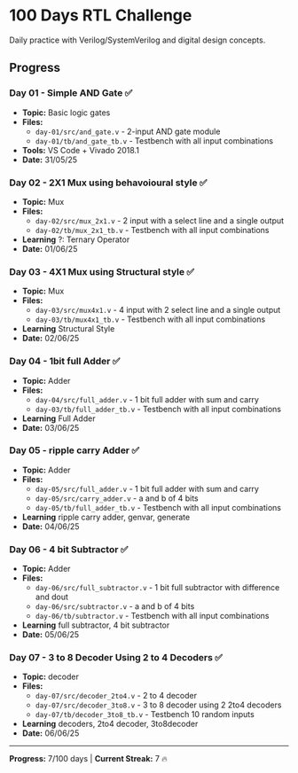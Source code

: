 # 100 Days RTL Challenge

Daily practice with Verilog/SystemVerilog and digital design concepts.

## Progress

### Day 01 - Simple AND Gate ✅
- **Topic:** Basic logic gates
- **Files:** 
  - `day-01/src/and_gate.v` - 2-input AND gate module
  - `day-01/tb/and_gate_tb.v` - Testbench with all input combinations
- **Tools:** VS Code + Vivado 2018.1
- **Date:** 31/05/25

### Day 02 - 2X1 Mux using behavoioural style ✅
- **Topic:** Mux
- **Files:** 
  - `day-02/src/mux_2x1.v` - 2 input with a select line and a single output
  - `day-02/tb/mux_2x1_tb.v` - Testbench with all input combinations
- **Learning** ?: Ternary Operator
- **Date:** 01/06/25

### Day 03 - 4X1 Mux using Structural style ✅
- **Topic:** Mux
- **Files:** 
  - `day-03/src/mux4x1.v` - 4 input with 2 select line and a single output
  - `day-03/tb/mux4x1_tb.v` - Testbench with all input combinations
- **Learning** Structural Style
- **Date:** 02/06/25

### Day 04 - 1bit full Adder ✅
- **Topic:** Adder
- **Files:** 
  - `day-04/src/full_adder.v` - 1 bit full adder with sum and carry 
  - `day-03/tb/full_adder_tb.v` - Testbench with all input combinations
- **Learning** Full Adder
- **Date:** 03/06/25

### Day 05 - ripple carry Adder ✅
- **Topic:** Adder
- **Files:** 
  - `day-05/src/full_adder.v` - 1 bit full adder with sum and carry 
  - `day-05/src/carry_adder.v` - a and b of 4 bits 
  - `day-05/tb/full_adder_tb.v` - Testbench with all input combinations
- **Learning** ripple carry adder, genvar, generate
- **Date:** 04/06/25

### Day 06 - 4 bit Subtractor ✅
- **Topic:** Adder
- **Files:** 
  - `day-06/src/full_subtractor.v` - 1 bit full subtractor with difference and dout
  - `day-06/src/subtractor.v` - a and b of 4 bits 
  - `day-06/tb/subtractor.v` - Testbench with all input combinations
- **Learning** full subtractor, 4 bit subtractor
- **Date:** 05/06/25

### Day 07 - 3 to 8 Decoder Using 2 to 4 Decoders ✅
- **Topic:** decoder
- **Files:** 
  - `day-07/src/decoder_2to4.v` - 2 to 4 decoder
  - `day-07/src/decoder_3to8.v` - 3 to 8 decoder using 2 2to4 decoders
  - `day-07/tb/decoder_3to8_tb.v` - Testbench 10 random inputs
- **Learning** decoders, 2to4 decoder, 3to8decoder
- **Date:** 06/06/25

---
**Progress:** 7/100 days | **Current Streak:** 7 🔥